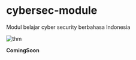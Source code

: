 # cybersec-module
Modul belajar cyber security berbahasa Indonesia 

![thm](https://assets.tryhackme.com/img/THMlogo.png)

__ComingSoon__
